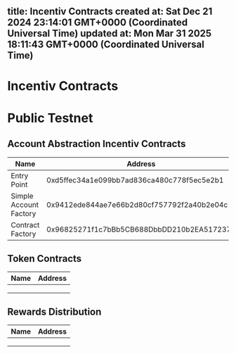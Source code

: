 
title: Incentiv Contracts
created at: Sat Dec 21 2024 23:14:01 GMT+0000 (Coordinated Universal Time)
updated at: Mon Mar 31 2025 18:11:43 GMT+0000 (Coordinated Universal Time)
---

# Incentiv Contracts

# Public Testnet

## Account Abstraction Incentiv Contracts

| Name                   | Address                                    |
| ---------------------- | ------------------------------------------ |
| Entry Point            | 0xd5ffec34a1e099bb7ad836ca480c778f5ec5e2b1 |
| Simple Account Factory | 0x9412ede844ae7e66b2d80cf757792f2a40b2e04c |
| Contract Factory       | 0x96825271f1c7bBb5CB688DbbDD210b2EA5172377 |

## Token Contracts

| Name | Address |
| ---- | ------- |
|      |         |
|      |         |
|      |         |

## Rewards Distribution

| Name | Address |
| ---- | ------- |
|      |         |
|      |         |
|      |         |

          